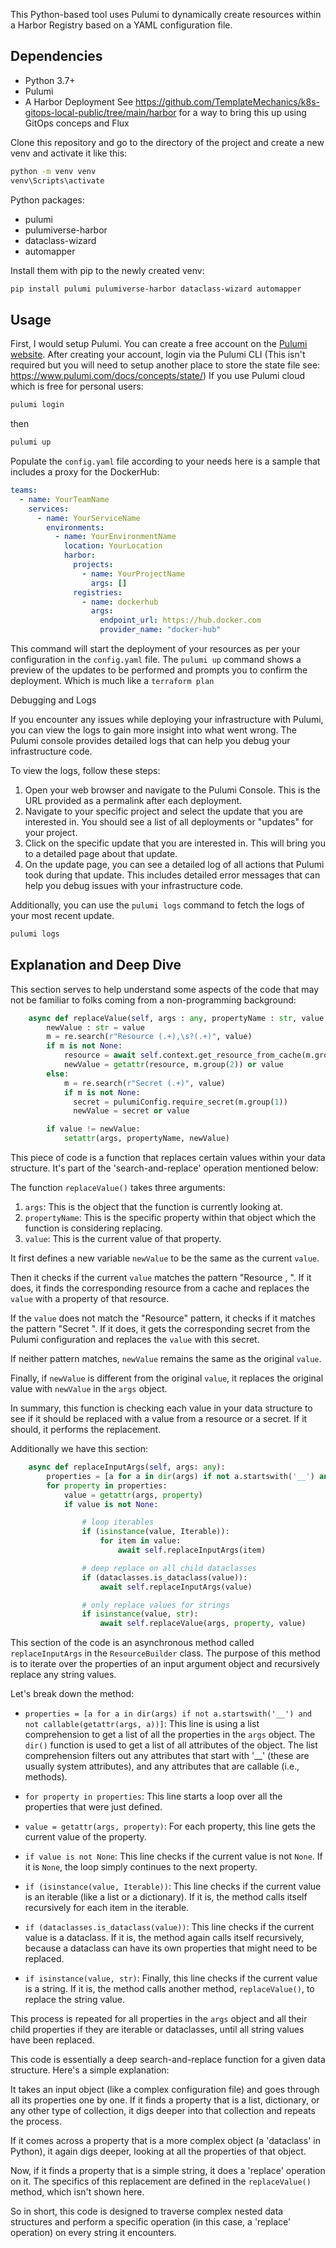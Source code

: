 This Python-based tool uses Pulumi to dynamically create resources within a Harbor Registry based on a YAML configuration file.

## Dependencies
- Python 3.7+
- Pulumi
- A Harbor Deployment See https://github.com/TemplateMechanics/k8s-gitops-local-public/tree/main/harbor for a way to bring this up using GitOps conceps and Flux

Clone this repository and go to the directory of the project and create a new venv and activate it like this:
```bash
python -m venv venv
venv\Scripts\activate
```
Python packages:
- pulumi
- pulumiverse-harbor
- dataclass-wizard
- automapper

Install them with pip to the newly created venv:
```bash
pip install pulumi pulumiverse-harbor dataclass-wizard automapper
```
## Usage

First, I would setup Pulumi. You can create a free account on the [Pulumi website](https://app.pulumi.com/site/signup). After creating your account, login via the Pulumi CLI (This isn't required but you will need to setup another place to store the state file see: https://www.pulumi.com/docs/concepts/state/)
If you use Pulumi cloud which is free for personal users:
```bash
pulumi login
```
then
```bash
pulumi up
```
Populate the `config.yaml` file according to your needs here is a sample that includes a proxy for the DockerHub:
```yaml
teams:
  - name: YourTeamName
    services:
      - name: YourServiceName
        environments:
          - name: YourEnvironmentName
            location: YourLocation
            harbor:
              projects:
                - name: YourProjectName
                  args: []
              registries:
                - name: dockerhub
                  args: 
                    endpoint_url: https://hub.docker.com
                    provider_name: "docker-hub"
```
This command will start the deployment of your resources as per your configuration in the `config.yaml` file. The `pulumi up` command shows a preview of the updates to be performed and prompts you to confirm the deployment. Which is much like a `terraform plan`

Debugging and Logs

If you encounter any issues while deploying your infrastructure with Pulumi, you can view the logs to gain more insight into what went wrong. The Pulumi console provides detailed logs that can help you debug your infrastructure code.

To view the logs, follow these steps:

1. Open your web browser and navigate to the Pulumi Console. This is the URL provided as a permalink after each deployment.
2. Navigate to your specific project and select the update that you are interested in. You should see a list of all deployments or "updates" for your project.
3. Click on the specific update that you are interested in. This will bring you to a detailed page about that update.
4. On the update page, you can see a detailed log of all actions that Pulumi took during that update. This includes detailed error messages that can help you debug issues with your infrastructure code.

Additionally, you can use the `pulumi logs` command to fetch the logs of your most recent update.

```bash
pulumi logs
```
## Explanation and Deep Dive

This section serves to help understand some aspects of the code that may not be familiar to folks coming from a non-programming background:
```python
    async def replaceValue(self, args : any, propertyName : str, value : str | pulumi.Output[any]) -> str:
        newValue : str = value
        m = re.search(r"Resource (.+),\s?(.+)", value)
        if m is not None:
            resource = await self.context.get_resource_from_cache(m.group(1))
            newValue = getattr(resource, m.group(2)) or value
        else:
            m = re.search(r"Secret (.+)", value)
            if m is not None:
              secret = pulumiConfig.require_secret(m.group(1))
              newValue = secret or value

        if value != newValue:
            setattr(args, propertyName, newValue)
```
This piece of code is a function that replaces certain values within your data structure. It's part of the 'search-and-replace' operation mentioned below:

The function `replaceValue()` takes three arguments: 

1. `args`: This is the object that the function is currently looking at.
2. `propertyName`: This is the specific property within that object which the function is considering replacing.
3. `value`: This is the current value of that property.

It first defines a new variable `newValue` to be the same as the current `value`.

Then it checks if the current `value` matches the pattern "Resource <something>, <something>". If it does, it finds the corresponding resource from a cache and replaces the `value` with a property of that resource.

If the `value` does not match the "Resource" pattern, it checks if it matches the pattern "Secret <something>". If it does, it gets the corresponding secret from the Pulumi configuration and replaces the `value` with this secret.

If neither pattern matches, `newValue` remains the same as the original `value`.

Finally, if `newValue` is different from the original `value`, it replaces the original value with `newValue` in the `args` object.

In summary, this function is checking each value in your data structure to see if it should be replaced with a value from a resource or a secret. If it should, it performs the replacement.

Additionally we have this section:

```python
    async def replaceInputArgs(self, args: any):
        properties = [a for a in dir(args) if not a.startswith('__') and not callable(getattr(args, a))]
        for property in properties:
            value = getattr(args, property)
            if value is not None:

                # loop iterables
                if (isinstance(value, Iterable)):
                    for item in value:
                        await self.replaceInputArgs(item)

                # deep replace on all child dataclasses
                if (dataclasses.is_dataclass(value)):
                    await self.replaceInputArgs(value)

                # only replace values for strings
                if isinstance(value, str):
                    await self.replaceValue(args, property, value)
```
This section of the code is an asynchronous method called `replaceInputArgs` in the `ResourceBuilder` class. The purpose of this method is to iterate over the properties of an input argument object and recursively replace any string values.

Let's break down the method:

- `properties = [a for a in dir(args) if not a.startswith('__') and not callable(getattr(args, a))]`: This line is using a list comprehension to get a list of all the properties in the `args` object. The `dir()` function is used to get a list of all attributes of the object. The list comprehension filters out any attributes that start with '__' (these are usually system attributes), and any attributes that are callable (i.e., methods).

- `for property in properties`: This line starts a loop over all the properties that were just defined.

- `value = getattr(args, property)`: For each property, this line gets the current value of the property.

- `if value is not None`: This line checks if the current value is not `None`. If it is `None`, the loop simply continues to the next property.

- `if (isinstance(value, Iterable))`: This line checks if the current value is an iterable (like a list or a dictionary). If it is, the method calls itself recursively for each item in the iterable.

- `if (dataclasses.is_dataclass(value))`: This line checks if the current value is a dataclass. If it is, the method again calls itself recursively, because a dataclass can have its own properties that might need to be replaced.

- `if isinstance(value, str)`: Finally, this line checks if the current value is a string. If it is, the method calls another method, `replaceValue()`, to replace the string value.

This process is repeated for all properties in the `args` object and all their child properties if they are iterable or dataclasses, until all string values have been replaced.

This code is essentially a deep search-and-replace function for a given data structure. Here's a simple explanation:

It takes an input object (like a complex configuration file) and goes through all its properties one by one. If it finds a property that is a list, dictionary, or any other type of collection, it digs deeper into that collection and repeats the process.

If it comes across a property that is a more complex object (a 'dataclass' in Python), it again digs deeper, looking at all the properties of that object.

Now, if it finds a property that is a simple string, it does a 'replace' operation on it. The specifics of this replacement are defined in the `replaceValue()` method, which isn't shown here.

So in short, this code is designed to traverse complex nested data structures and perform a specific operation (in this case, a 'replace' operation) on every string it encounters.
